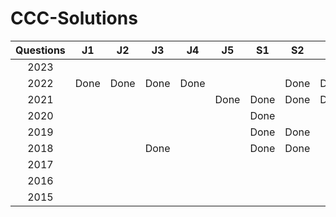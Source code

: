 # CCC-Solutions




| Questions | J1    | J2    | J3    | J4    | J5    | S1    | S2    | S3    | S4    | S5    | 
| :-----:   | :---: | :---: | :---: | :---: | :---: | :---: | :---: | :---: | :---: | :---: |
| 2023      |    |      |       |      |       |      |       |      |       |      |
| 2022      | Done | Done | Done | Done |      |       | Done | Done |      |       |
| 2021      |    |      |       |      | Done | Done | Done | Done |      |       |
| 2020      |    |      |       |      |       | Done |      |       |      |       |
| 2019      |    |      |       |      |       | Done | Done |      |       |      |
| 2018      |    |      | Done |      |       | Done | Done |      |       |      |
| 2017      |    |      |       |      |       |      |       |      |       |      |
| 2016      |       |      |       |      |       |      |       |      |       |      |
| 2015      |       |      |       |      |       |      |       |      |       |      |

